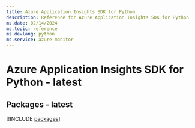 ```yaml
---
title: Azure Application Insights SDK for Python
description: Reference for Azure Application Insights SDK for Python
ms.date: 02/14/2024
ms.topic: reference
ms.devlang: python
ms.service: azure-monitor
---
```

# Azure Application Insights SDK for Python - latest
## Packages - latest
[!INCLUDE [packages](application-insights-index.md)]